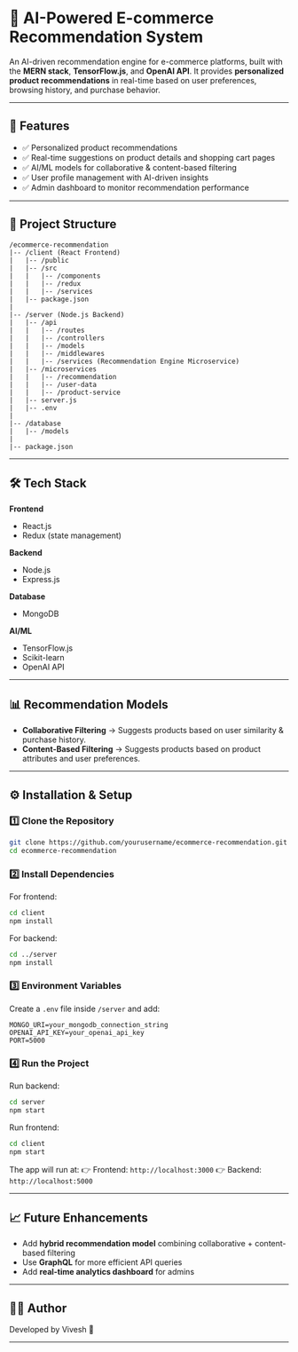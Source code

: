 

# 🛒 AI-Powered E-commerce Recommendation System

An AI-driven recommendation engine for e-commerce platforms, built with the **MERN stack**, **TensorFlow\.js**, and **OpenAI API**. It provides **personalized product recommendations** in real-time based on user preferences, browsing history, and purchase behavior.

---

## 🚀 Features

* ✅ Personalized product recommendations
* ✅ Real-time suggestions on product details and shopping cart pages
* ✅ AI/ML models for collaborative & content-based filtering
* ✅ User profile management with AI-driven insights
* ✅ Admin dashboard to monitor recommendation performance

---

## 📂 Project Structure

```
/ecommerce-recommendation
|-- /client (React Frontend)
|   |-- /public
|   |-- /src
|   |   |-- /components
|   |   |-- /redux
|   |   |-- /services
|   |-- package.json
|
|-- /server (Node.js Backend)
|   |-- /api
|   |   |-- /routes
|   |   |-- /controllers
|   |   |-- /models
|   |   |-- /middlewares
|   |   |-- /services (Recommendation Engine Microservice)
|   |-- /microservices
|   |   |-- /recommendation
|   |   |-- /user-data
|   |   |-- /product-service
|   |-- server.js
|   |-- .env
|
|-- /database
|   |-- /models
|
|-- package.json
```

---

## 🛠️ Tech Stack

**Frontend**

* React.js
* Redux (state management)

**Backend**

* Node.js
* Express.js

**Database**

* MongoDB

**AI/ML**

* TensorFlow\.js
* Scikit-learn
* OpenAI API

---

## 📊 Recommendation Models

* **Collaborative Filtering** → Suggests products based on user similarity & purchase history.
* **Content-Based Filtering** → Suggests products based on product attributes and user preferences.

---

## ⚙️ Installation & Setup

### 1️⃣ Clone the Repository

```bash
git clone https://github.com/yourusername/ecommerce-recommendation.git
cd ecommerce-recommendation
```

### 2️⃣ Install Dependencies

For frontend:

```bash
cd client
npm install
```

For backend:

```bash
cd ../server
npm install
```

### 3️⃣ Environment Variables

Create a `.env` file inside `/server` and add:

```env
MONGO_URI=your_mongodb_connection_string
OPENAI_API_KEY=your_openai_api_key
PORT=5000
```

### 4️⃣ Run the Project

Run backend:

```bash
cd server
npm start
```

Run frontend:

```bash
cd client
npm start
```

The app will run at:
👉 Frontend: `http://localhost:3000`
👉 Backend: `http://localhost:5000`

---

## 📈 Future Enhancements

* Add **hybrid recommendation model** combining collaborative + content-based filtering
* Use **GraphQL** for more efficient API queries
* Add **real-time analytics dashboard** for admins

---

## 👨‍💻 Author

Developed by Vivesh 🚀

---

